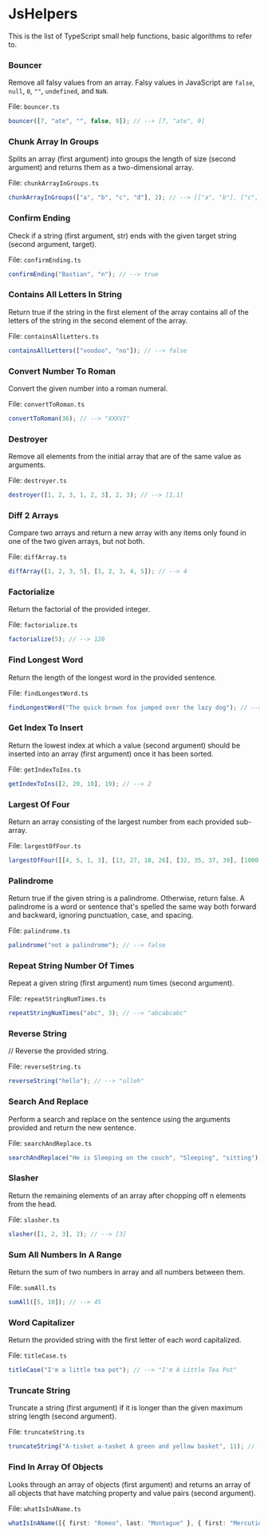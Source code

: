 # JsHelpers

This is the list of TypeScript small help functions, basic algorithms to refer to.



### Bouncer

Remove all falsy values from an array.
Falsy values in JavaScript are `false`, `null`, `0`, `""`, `undefined`, and `NaN`.

File: `bouncer.ts`
```ts
bouncer([7, "ate", "", false, 9]); // --> [7, "ate", 9]
```



### Chunk Array In Groups

Splits an array (first argument) into groups the length of size (second argument) and returns them as a two-dimensional array.

File: `chunkArrayInGroups.ts`
```ts
chunkArrayInGroups(["a", "b", "c", "d"], 2); // --> [["a", "b"], ["c", "d"]]
```



### Confirm Ending

Check if a string (first argument, str) ends with the given target string (second argument, target).

File: `confirmEnding.ts`
```ts
confirmEnding("Bastian", "n"); // --> true
```



### Contains All Letters In String

Return true if the string in the first element of the array contains all of the letters of the string in the second element of the array.

File: `containsAllLetters.ts`
```ts
containsAllLetters(["voodoo", "no"]); // --> false
```



### Convert Number To Roman

Convert the given number into a roman numeral.

File: `convertToRoman.ts`
```ts
convertToRoman(36); // --> "XXXVI"
```



### Destroyer

Remove all elements from the initial array that are of the same value as arguments.

File: `destroyer.ts`
```ts
destroyer([1, 2, 3, 1, 2, 3], 2, 3); // --> [1,1]
```



### Diff 2 Arrays

Compare two arrays and return a new array with any items only found in one of the two given arrays, but not both.

File: `diffArray.ts`
```ts
diffArray([1, 2, 3, 5], [1, 2, 3, 4, 5]); // --> 4
```



### Factorialize

Return the factorial of the provided integer.

File: `factorialize.ts`
```ts
factorialize(5); // --> 120
```



### Find Longest Word

Return the length of the longest word in the provided sentence.

File: `findLongestWord.ts`
```ts
findLongestWord("The quick brown fox jumped over the lazy dog"); // --> 6
```



### Get Index To Insert

Return the lowest index at which a value (second argument) should be inserted into an array (first argument) once it has been sorted.

File: `getIndexToIns.ts`
```ts
getIndexToIns([2, 20, 10], 19); // --> 2
```



### Largest Of Four

Return an array consisting of the largest number from each provided sub-array.

File: `largestOfFour.ts`
```ts
largestOfFour([[4, 5, 1, 3], [13, 27, 18, 26], [32, 35, 37, 39], [1000, 1001, 857, 1]]); // --> [5, 27, 39, 1001]
```



### Palindrome

Return true if the given string is a palindrome. Otherwise, return false.
A palindrome is a word or sentence that's spelled the same way both forward and backward, ignoring punctuation, case, and spacing.

File: `palindrome.ts`
```ts
palindrome("not a palindrome"); // --> false
```



### Repeat String Number Of Times

Repeat a given string (first argument) num times (second argument).

File: `repeatStringNumTimes.ts`
```ts
repeatStringNumTimes("abc", 3); // --> "abcabcabc"
```



### Reverse String

// Reverse the provided string.

File: `reverseString.ts`
```ts
reverseString("hello"); // --> "olleh"
```



### Search And Replace

Perform a search and replace on the sentence using the arguments provided and return the new sentence.

File: `searchAndReplace.ts`
```ts
searchAndReplace("He is Sleeping on the couch", "Sleeping", "sitting"); // --> "He is Sitting on the couch"
```



### Slasher

Return the remaining elements of an array after chopping off n elements from the head.

File: `slasher.ts`
```ts
slasher([1, 2, 3], 2); // --> [3]
```



### Sum All Numbers In A Range

Return the sum of two numbers in array and all numbers between them.

File: `sumAll.ts`
```ts
sumAll([5, 10]); // --> 45
```



### Word Capitalizer

Return the provided string with the first letter of each word capitalized.

File: `titleCase.ts`
```ts
titleCase("I'm a little tea pot"); // --> "I'm A Little Tea Pot"
```



### Truncate String

Truncate a string (first argument) if it is longer than the given maximum string length (second argument).

File: `truncateString.ts`
```ts
truncateString("A-tisket a-tasket A green and yellow basket", 11); // --> "A-tisket..."
```



### Find In Array Of Objects

Looks through an array of objects (first argument) and returns an array of all objects that have matching property and value pairs (second argument).

File: `whatIsInAName.ts`
```ts
whatIsInAName([{ first: "Romeo", last: "Montague" }, { first: "Mercutio", last: null }, { first: "Tybalt", last: "Capulet" }], { last: "Capulet" }) // --> [{ first: "Tybalt", last: "Capulet" }]
```
